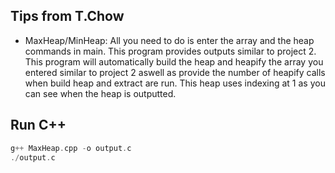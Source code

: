 ## Tips from T.Chow
- MaxHeap/MinHeap: 
All you need to do is enter the array and the heap commands in main. 
This program provides outputs similar to project 2. This program will automatically build the heap and 
heapify the array you entered similar to project 2 aswell as provide the number of heapify calls when 
build heap and extract are run. This heap uses indexing at 1 as you can see when the heap is outputted.

## Run C++
```c++
g++ MaxHeap.cpp -o output.c
./output.c
```

